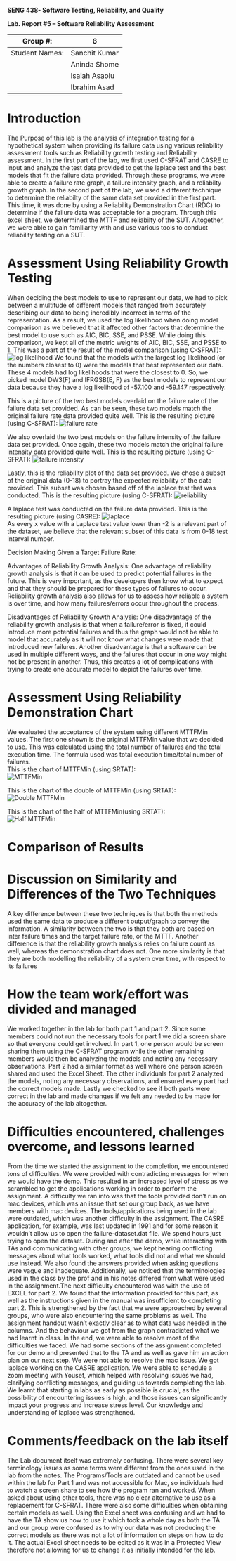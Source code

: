 **SENG 438- Software Testing, Reliability, and Quality**

**Lab. Report \#5 – Software Reliability Assessment**

| Group \#:       | 6  |
|-----------------|---|
| Student Names:  | Sanchit Kumar  |
|                 | Aninda Shome  |
|                 | Isaiah Asaolu  |
|                 | Ibrahim Asad  |

# Introduction

The Purpose of this lab is the analysis of integration testing for a hypothetical system when providing its failure data using various reliability assessment tools such as Reliability growth testing and Reliability assessment. In the first part of the lab, we first used C-SFRAT and CASRE to input and analyze the test data provided to get the laplace test and the best models that fit the failure data provided. Through these programs, we were able to create a failure rate graph, a failure intensity graph, and a reliabilty growth graph. In the second part of the lab, we used a different technique to determine the reliabilty of the same data set provided in the first part. This time, it was done by using a Reliability Demonstration Chart (RDC) to determine if the failure data was acceptable for a program. Through this excel sheet, we determined the MTTF and reliabilty of the SUT. Altogether, we were able to gain familiarity with and use various tools to conduct reliability testing on a SUT.

# Assessment Using Reliability Growth Testing 
When deciding the best models to use to represent our data, we had to pick between a multitude of different models that ranged from accurately describing our data to being incredibly incorrect in terms of the representation. As a result, we used the log likelihood when doing model comparison as we believed that it affected other factors that determine the best model to use such as AIC, BIC, SSE, and PSSE. While doing this comparison, we kept all of the metric weights of AIC, BIC, SSE, and PSSE to 1. This was a part of the result of the model comparison (using C-SFRAT):
![log likelihood](https://github.com/seng438-winter-2022/seng438-a5-Sun2129/blob/main/Graph%20Pictures/LogLikelihoodTable.png)
We found that the models with the largest log likelihood (or the numbers closest to 0) were the models that best represented our data. These 4 models had log likelihoods that were the closest to 0. So, we picked model DW3(F) and IFRGSB(E, F) as the best models to represent our data because they have a log likelihood of -57.100 and -59.147 respectively.

This is a picture of the two best models overlaid on the failure rate of the failure data set provided. As can be seen, these two models match the original failure rate data provided quite well. This is the resulting picture (using C-SFRAT):
![failure rate](https://github.com/seng438-winter-2022/seng438-a5-Sun2129/blob/main/Graph%20Pictures/FailureRate.png)  

We also overlaid the two best models on the failure intensity of the failure data set provided. Once again, these two models match the original failure intensity data provided quite well. This is the resulting picture (using C-SFRAT):
![failure intensity](https://github.com/seng438-winter-2022/seng438-a5-Sun2129/blob/main/Graph%20Pictures/FailureIntensity.png)  

Lastly, this is the reliability plot of the data set provided. We chose a subset of the original data (0-18) to portray the expected reliability of the data provided. This subset was chosen based off of the laplace test that was conducted. This is the resulting picture (using C-SFRAT):
![reliability](https://github.com/seng438-winter-2022/seng438-a5-Sun2129/blob/main/Graph%20Pictures/Reliability.png)  

A laplace test was conducted on the failure data provided. This is the resulting picture (using CASRE):
![laplace](https://github.com/seng438-winter-2022/seng438-a5-Sun2129/blob/main/Graph%20Pictures/Laplace.png)    
As every x value with a Laplace test value lower than -2 is a relevant part of the dataset, we believe that the relevant subset of this data is from 0-18 test interval number.

Decision Making Given a Target Failure Rate:


Advantages of Reliability Growth Analysis:
One advantage of reliability growth analysis is that it can be used to predict potential failures in the future. This is very important, as the developers then know what to expect and that they should be prepared for these types of failures to occur. Reliability growth analysis also allows for us to assess how reliable a system is over time, and how many failures/errors occur throughout the process. 

Disadvantages of Reliability Growth Analysis:
One disadvantage of the reliability growth analysis is that when a failure/error is fixed, it could introduce more potential failures and thus the graph would not be able to model that accurately as it will not know what changes were made that introduced new failures. Another disadvantage is that a software can be used in multiple different ways, and the failures that occur in one way might not be present in another. Thus, this creates a lot of complications with trying to create one accurate model to depict the failures over time.


# Assessment Using Reliability Demonstration Chart 
We evaluated the acceptance of the system using different MTTFMin values. The first one shown is the original MTTFMin value that we decided to use. This was calculated using the total number of failures and the total execution time. The formula used was total execution time/total number of failures.  
This is the chart of MTTFMin (using SRTAT):  
![MTTFMin](https://github.com/seng438-winter-2022/seng438-a5-Sun2129/blob/main/Graph%20Pictures/MTTFMin%20Graph.png)

This is the chart of the double of MTTFMin (using SRTAT):  
![Double MTTFMin](https://github.com/seng438-winter-2022/seng438-a5-Sun2129/blob/main/Graph%20Pictures/Double%20MTTFMin%20Graph.png)

This is the chart of the half of MTTFMin(using SRTAT):  
![Half MTTFMin](https://github.com/seng438-winter-2022/seng438-a5-Sun2129/blob/main/Graph%20Pictures/Half%20MTTFMin%20Graph.png)
# 

# Comparison of Results

# Discussion on Similarity and Differences of the Two Techniques
A key difference between these two techniques is that both the methods used the same data to produce a different output/graph to convey the information. A similarity between the two is that they both are based on inter failure times and the target failure rate, or the MTTF. Another difference is that the reliability growth analysis relies on failure count as well, whereas the demonstration chart does not. One more similarity is that they are both modelling the reliability of a system over time, with respect to its failures

# How the team work/effort was divided and managed
We worked together in the lab for both part 1 and part 2. Since some members could not run the necessary tools for part 1 we did a screen share so that everyone could get involved. In part 1, one person would be screen sharing them using the C-SFRAT program while the other remaining members would then be analyzing the models and noting any necessary observations. Part 2 had a similar format as well where one person screen shared and used the Excel Sheet.  The other individuals for part 2 analyzed the models, noting any necessary observations, and ensured every part had the correct models made. Lastly we checked to see if both parts were correct in the lab and made changes if we felt any needed to be made for the accuracy of the lab altogether. 

# Difficulties encountered, challenges overcome, and lessons learned
From the time we started the assignment to the completion, we encountered tons of difficulties. We were provided with contradicting messages for when we would have the demo. This resulted in an increased level of stress as we scrambled to get the applications working in order to perform the assignment. A difficulty we ran into was that the tools provided don’t run on mac devices, which was an issue that set our group back, as we have members with mac devices. The tools/applications being used in the lab were outdated, which was another difficulty in the assignment. The CASRE application, for example, was last updated in 1991 and for some reason it wouldn’t allow us to open the failure-dataset.dat file. We spend hours just trying to open the dataset. During and after the demo, while interacting with TAs and communicating with other groups, we kept hearing conflicting messages about what tools worked, what tools did not and what we should use instead. We also found the answers provided when asking questions were vague and inadequate. Additionally, we noticed that the terminologies used in the class by the prof and in his notes differed from what were  used in the assignment.The next difficulty encountered was with the use of EXCEL for part 2. We found that the information provided for this part, as well as the instructions given in the manual was insufficient to completing part 2. This is strengthened by the fact that we were approached by several groups, who were also encountering the same problems as well. The assignment handout wasn’t exactly clear as to what data was needed in the columns. And the behaviour we got  from the graph contradicted what we had learnt in class. In the end, we were able to resolve most of the difficulties we faced. We had some sections of the assignment completed for our demo and presented that to the TA and as well as gave him an action plan on our next step. We were not able to resolve the mac issue. We got laplace working on the CASRE application. We were able to schedule a zoom meeting with Yousef, which helped with resolving issues we had, clarifying conflicting messages, and guiding us towards completing the lab. We learnt that starting in labs as early as possible is crucial, as the possibility of encountering issues is high, and those issues can significantly impact your progress and increase stress level. Our knowledge and understanding of laplace was strengthened.

# Comments/feedback on the lab itself
The Lab document itself was extremely confusing. There were several key terminology issues as some terms were different from the ones used in the lab from the notes. The Programs/Tools are outdated and cannot be used within the lab for Part 1 and was not accessible for Mac, so individuals had to watch a screen share to see how the program ran and worked. When asked about using other tools, there was no clear alternative to use as a replacement for C-SFRAT. There were also some difficulties when obtaining certain models as well. Using the Excel sheet was confusing and we had to have the TA show us how to use it which took a whole day as both the TA and our group were confused as to why our data was not producing the correct models as there was not a lot of information on steps on how to do it. The actual Excel sheet needs to be edited as it was in a Protected View therefore not allowing for us to change it as initially intended for the lab.

